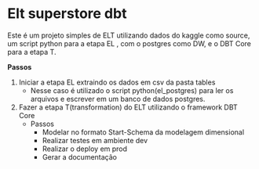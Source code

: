 # Elt superstore dbt

Este é um projeto simples de ELT utilizando dados do kaggle como source, um script python para a etapa EL , com o postgres como DW, e o DBT Core para a etapa T.

**Passos**

1. Iniciar a etapa EL extraindo os dados em csv da pasta tables
    - Nesse caso é utilizado o script python(el_postgres) para ler os arquivos e escrever em um banco de dados postgres.
2. Fazer a etapa T(transformation) do ELT utilizando o framework DBT Core
    - Passos
        - Modelar no formato Start-Schema da modelagem dimensional
        - Realizar testes em ambiente dev
        - Realizar o deploy em prod
        - Gerar a documentação
